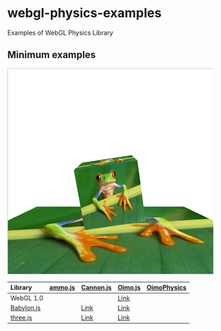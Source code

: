 # webgl-physics-examples
Examples of WebGL Physics Library 


## Minimum examples

![](assets/screenshot/minimum.png)

|Library                                                      |[ammo.js](https://github.com/kripken/ammo.js/)               |[Cannon.js](https://github.com/schteppe/cannon.js)                                      |[Oimo.js](https://github.com/lo-th/Oimo.js/)                                          |[OimoPhysics](https://github.com/saharan/OimoPhysics)        |
|:------------------------------------------------------------|:------------------------------------------------------------|:---------------------------------------------------------------------------------------|:-------------------------------------------------------------------------------------|:------------------------------------------------------------|
|WebGL 1.0                                                    |                                                             |                                                                                        |[Link](https://cx20.github.io/webgl-physics-examples/examples/webgl1/oimo/minimum/)   |                                                             |
|[Babylon.js](https://github.com/BabylonJS/Babylon.js)        |                                                             |[Link](https://cx20.github.io/webgl-physics-examples/examples/babylonjs/cannon/minimum/)|[Link](https://cx20.github.io/webgl-physics-examples/examples/babylonjs/oimo/minimum/)|                                                             |
|[three.js](https://github.com/mrdoob/three.js/)              |                                                             |[Link](https://cx20.github.io/webgl-physics-examples/examples/threejs/cannon/minimum/)  |[Link](https://cx20.github.io/webgl-physics-examples/examples/threejs/oimo/minimum/)  |                                                             |
